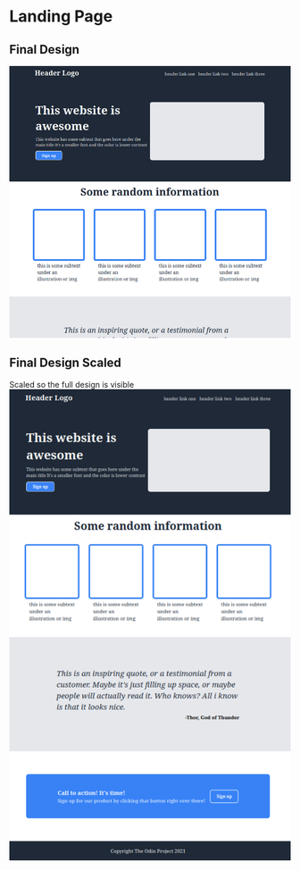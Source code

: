 # Landing Page

## Final Design
![landing-page](./examples/landing-page-final.png)

## Final Design Scaled
Scaled so the full design is visible  
![landing-page-scaled](./examples/landing-page-final-scaled.png)